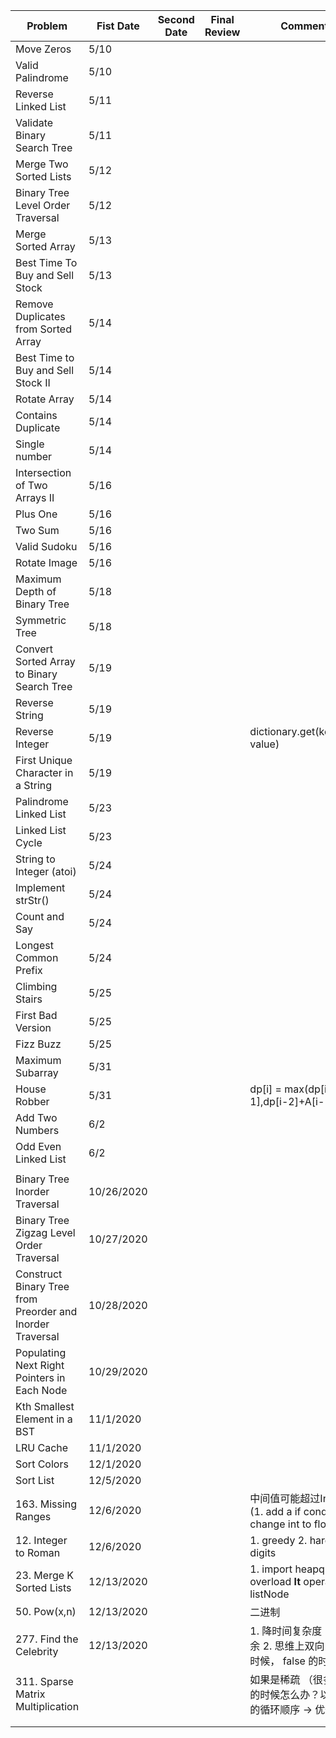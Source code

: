 | Problem                                                   | Fist Date  | Second Date | Final Review | Comments                                                                |
|-----------------------------------------------------------|------------|-------------|--------------|-------------------------------------------------------------------------|
| Move Zeros                                                | 5/10       |             |              |                                                                         |
| Valid Palindrome                                          | 5/10       |             |              |                                                                         |
| Reverse Linked List                                       | 5/11       |             |              |                                                                         |
| Validate Binary Search Tree                               | 5/11       |             |              |                                                                         |
| Merge Two Sorted Lists                                    | 5/12       |             |              |                                                                         |
| Binary Tree Level Order Traversal                         | 5/12       |             |              |                                                                         |
| Merge Sorted Array                                        | 5/13       |             |              |                                                                         |
| Best Time To Buy and Sell Stock                           | 5/13       |             |              |                                                                         |
| Remove Duplicates from Sorted Array                       | 5/14       |             |              |                                                                         |
| Best Time to Buy and Sell Stock II                        | 5/14       |             |              |                                                                         |
| Rotate Array                                              | 5/14       |             |              |                                                                         |
| Contains Duplicate                                        | 5/14       |             |              |                                                                         |
| Single number                                             | 5/14       |             |              |                                                                         |
| Intersection of Two Arrays II                             | 5/16       |             |              |                                                                         |
| Plus One                                                  | 5/16       |             |              |                                                                         |
| Two Sum                                                   | 5/16       |             |              |                                                                         |
| Valid Sudoku                                              | 5/16       |             |              |                                                                         |
| Rotate Image                                              | 5/16       |             |              |                                                                         |
| Maximum Depth of Binary Tree                              | 5/18       |             |              |                                                                         |
| Symmetric Tree                                            | 5/18       |             |              |                                                                         |
| Convert Sorted Array to Binary Search Tree                | 5/19       |             |              |                                                                         |
| Reverse String                                            | 5/19       |             |              |                                                                         |
| Reverse Integer                                           | 5/19       |             |              | dictionary.get(keyname, value)                                          |
| First Unique Character in a String                        | 5/19       |             |              |                                                                         |
| Palindrome Linked List                                    | 5/23       |             |              |                                                                         |
| Linked List Cycle                                         | 5/23       |             |              |                                                                         |
| String to Integer (atoi)                                  | 5/24       |             |              |                                                                         |
| Implement strStr()                                        | 5/24       |             |              |                                                                         |
| Count and Say                                             | 5/24       |             |              |                                                                         |
| Longest Common Prefix                                     | 5/24       |             |              |                                                                         |
| Climbing Stairs                                           | 5/25       |             |              |                                                                         |
| First Bad Version                                         | 5/25       |             |              |                                                                         |
| Fizz Buzz                                                 | 5/25       |             |              |                                                                         |
| Maximum Subarray                                          | 5/31       |             |              |                                                                         |
| House Robber                                              | 5/31       |             |              | dp[i] = max(dp[i-1],dp[i-2]+A[i-1])                                     |
| Add Two Numbers                                           | 6/2        |             |              |                                                                         |
| Odd Even Linked List                                      | 6/2        |             |              |                                                                         |
|                                                           |            |             |              |                                                                         |
| Binary Tree Inorder Traversal                             | 10/26/2020 |             |              |                                                                         |
| Binary Tree Zigzag Level Order Traversal                  | 10/27/2020 |             |              |                                                                         |
| Construct Binary Tree from Preorder and Inorder Traversal | 10/28/2020 |             |              |                                                                         |
| Populating Next Right Pointers in Each Node               | 10/29/2020 |             |              |                                                                         |
| Kth Smallest Element in a BST                             | 11/1/2020  |             |              |                                                                         |
| LRU Cache                                                 | 11/1/2020  |             |              |                                                                         |
| Sort Colors                                               | 12/1/2020  |             |              |                                                                         |
| Sort List                                                 | 12/5/2020  |             |              |                                                                         |
| 163. Missing Ranges                                       | 12/6/2020  |             |              | 中间值可能超过Int范围   (1. add a if condition 2. change int to float)  |
| 12. Integer to Roman                                      | 12/6/2020  |             |              | 1. greedy  2. hardcode digits                                           |
| 23. Merge K Sorted Lists                                  | 12/13/2020 |             |              | 1. import heapq  2. overload __lt__ operator for listNode               |
| 50. Pow(x,n)                                              | 12/13/2020 |             |              | 二进制                                                                  |
| 277. Find the Celebrity                                   | 12/13/2020 |             |              | 1. 降时间复杂度 --> 找冗余   2. 思维上双向： true 时候， false 的时候？ |
| 311. Sparse Matrix Multiplication                         |            |             |              | 如果是稀疏 （很多 0 ）的时候怎么办？以什么样的循环顺序 -> 优化          |
|                                                           |            |             |              |                                                                         |
|                                                           |            |             |              |                                                                         |
